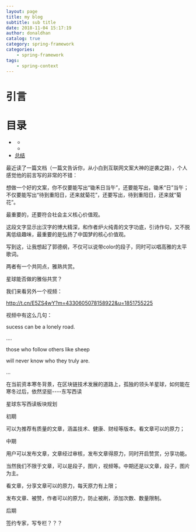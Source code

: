 ```yaml
---
layout: page
title: my blog
subtitle: sub title
date: 2018-11-04 15:17:19
author: donaldhan
catalog: true
category: spring-framework
categories:
    - spring-framework
tags:
    - spring-context
---
```


# 引言



# 目录
* [](#)
    * [](#)
    * [](#)
* [总结](#总结)

最近读了一篇文档（一篇文告诉你，从小白到互联网文案大神的逆袭之路），个人感觉他的前言写的非常的不错：



想做一个好的文案，你不仅要能写出“锄禾日当午”，还要能写出，锄禾“日”当午；不仅要能写出“待到重阳日，还来就菊花”，还要写出，待到重阳日，还来就“菊花”。



最重要的，还要符合社会主义核心价值观。



这段文字显示出汉字的博大精深，和作者炉火纯青的文字功底，引诗作句，又不脱离低级趣味，最重要的是弘扬了中国梦的核心价值观。



写到这，让我想起了郭德纲，不仅可以说带color的段子，同时可以唱高雅的太平歌词。



两者有一个共同点，雅熟共赏。



星球能否做的雅俗共赏？



我们来看另外一个视频：

http://t.cn/E5ZS4wY?m=4330605078158922&u=1851755225



视频中有这么几句：

sucess can be a lonely road.

....  

those who follow others like sheep

  will never know who they truly are.

...



在当前资本寒冬背景，在区块链技术发展的道路上，孤独的领头羊星球，如何能在寒冬过后，依然坚挺----东写西读



星球东写西读板块规划



初期

可以为推荐有质量的文章，涵盖技术、健康、财经等版本。看文章可以的原力；



中期

用户可以发布文章，文章经过审核，发布文章得原力，同时开启赞赏，分享功能。

当然我们不限于文章，可以是段子，图片，视频等。中期还是以文章，段子，图片为主。



看文章，分享文章可以的原力，每天原力有上限；

发布文章、被赞，作者可以的原力，防止被刷，添加次数、数量限制。



后期

签约专家，写专栏？？？

